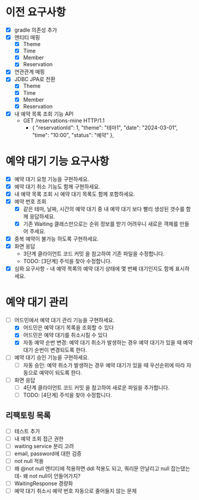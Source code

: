 # 이전 요구사항
- [x] gradle 의존성 추가
- [x] 엔티티 매핑
  - [x] Theme
  - [x] Time
  - [x] Member
  - [x] Reservation
- [x] 연관관계 매핑
- [x] JDBC JPA로 전환
  - [x] Theme
  - [x] Time
  - [x] Member
  - [x] Reservation
- [x] 내 예약 목록 조회 기능 API
  - GET /reservations-mine HTTP/1.1
    - {
      "reservationId": 1,
      "theme": "테마1",
      "date": "2024-03-01",
      "time": "10:00",
      "status": "예약"
      },

# 예약 대기 기능 요구사항
- [x] 예약 대기 요청 기능을 구현하세요.
- [x] 예약 대기 취소 기능도 함께 구현하세요.
- [x] 내 예약 목록 조회 시 예약 대기 목록도 함께 포함하세요.
- [x] 예약 번호 조회
  - [x] 같은 테마, 날짜, 시간의 예약 대기 중 내 예약 대기 보다 빨리 생성된 갯수를 함께 응답하세요.
  - [x] 기존 Waiting 클래스만으로는 순위 정보를 받기 어려우니 새로운 객체를 만들어 주세요.
- [x] 중복 예약이 불가능 하도록 구현하세요.
- [x] 화면 응답
  - 3단계 클라이언트 코드 커밋 을 참고하여 기존 파일을 수정합니다.
  - TODO: [3단계] 주석을 찾아 수정합니다.
- [x] 심화 요구사항 - 내 예약 목록의 예약 대기 상태에 몇 번째 대기인지도 함께 표시하세요.

# 예약 대기 관리
- [ ] 어드민에서 예약 대기 관리 기능을 구현하세요.
  - [x] 어드민은 예약 대기 목록을 조회할 수 있다
  - [x] 어드민은 예약 대기를 취소시킬 수 있다
  - [x] 자동 예약 순번 변경: 예약 대기 취소가 발생하는 경우 예약 대기가 있을 때 예약 대기 순번이 변경되도록 한다.
- [ ] 예약 대기 승인 기능을 구현하세요.
  - [ ] 자동 승인: 예약 취소가 발생하는 경우 예약 대기가 있을 때 우선순위에 따라 자동으로 예약이 되도록 한다.
- [ ] 화면 응답
  - [ ] 4단계 클라이언트 코드 커밋 을 참고하여 새로운 파일을 추가합니다.
  - [ ] TODO: [4단계] 주석을 찾아 수정합니다.

## 리팩토링 목록
- [ ] 테스트 추가
- [ ] 내 예약 조회 접근 권한 
- [ ] waiting service 분리 고려
- [ ] email, password에 대한 검증
- [ ] not null 적용
- [ ] 왜 @not null 엔티티에 적용하면 ddl 적용도 되고, 쿼리문 안날리고 null 잡는댔는데- 왜 not null이 안들어가지?
- [ ] WaitingResponse 경량화
- [ ] 예약 대기 취소시 예약 번호 자동으로 줄어들지 않는 문제
